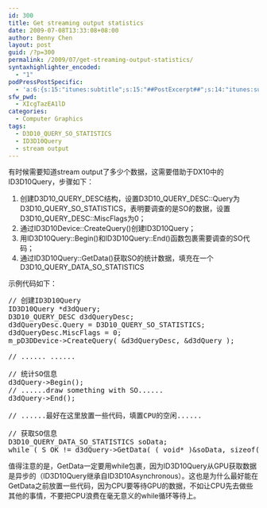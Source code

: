```yaml
---
id: 300
title: Get streaming output statistics
date: 2009-07-08T13:33:08+08:00
author: Benny Chen
layout: post
guid: /?p=300
permalink: /2009/07/get-streaming-output-statistics/
syntaxhighlighter_encoded:
  - "1"
podPressPostSpecific:
  - 'a:6:{s:15:"itunes:subtitle";s:15:"##PostExcerpt##";s:14:"itunes:summary";s:15:"##PostExcerpt##";s:15:"itunes:keywords";s:17:"##WordPressCats##";s:13:"itunes:author";s:10:"##Global##";s:15:"itunes:explicit";s:7:"Default";s:12:"itunes:block";s:7:"Default";}'
sfw_pwd:
  - XIcgTazEA1lD
categories:
  - Computer Graphics
tags:
  - D3D10_QUERY_SO_STATISTICS
  - ID3D10Query
  - stream output
---
```

有时候需要知道stream output了多少个数据，这需要借助于DX10中的ID3D10Query，步骤如下：

  1. 创建D3D10\_QUERY\_DESC结构，设置D3D10\_QUERY\_DESC::Query为D3D10\_QUERY\_SO\_STATISTICS，表明要调查的是SO的数据，设置D3D10\_QUERY_DESC::MiscFlags为0；
  2. 通过ID3D10Device::CreateQuery()创建ID3D10Query；
  3. 用ID3D10Query::Begin()和ID3D10Query::End()函数包裹需要调查的SO代码；
  4. 通过ID3D10Query::GetData()获取SO的统计数据，填充在一个D3D10\_QUERY\_DATA\_SO\_STATISTICS

示例代码如下：

<pre class="brush: cpp; title: ; notranslate" title="">// 创建ID3D10Query
ID3D10Query *d3dQuery;
D3D10_QUERY_DESC d3dQueryDesc;
d3dQueryDesc.Query = D3D10_QUERY_SO_STATISTICS;
d3dQueryDesc.MiscFlags = 0;
m_pD3DDevice-&gt;CreateQuery( &d3dQueryDesc, &d3dQuery );

// ...... ......

// 统计SO信息
d3dQuery-&gt;Begin();
// ......draw something with SO......
d3dQuery-&gt;End();

// ......最好在这里放置一些代码，填置CPU的空闲......

// 获取SO信息
D3D10_QUERY_DATA_SO_STATISTICS soData;
while ( S_OK != d3dQuery-&gt;GetData( ( void* )&soData, sizeof( soData ), 0 ) );
</pre>

值得注意的是，GetData一定要用while包裹，因为ID3D10Query从GPU获取数据是异步的（ID3D10Query继承自ID3D10Asynchronous）。这也是为什么最好能在GetData之前放置一些代码，因为CPU要等待GPU的数据，不如让CPU先去做些其他的事情，不要把CPU浪费在毫无意义的while循环等待上。